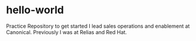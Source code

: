 # hello-world
Practice Repository to get started
I lead sales operations and enablement at Canonical.  Previously I was at Relias and Red Hat.
